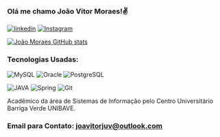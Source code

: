 
### Olá me chamo João Vitor Moraes!✌️

[![linkedin](https://img.shields.io/badge/LinkedIn-0077B5?style=for-the-badge&logo=linkedin&logoColor=white)](https://www.linkedin.com/in/jo%C3%A3o-vitor-moraes-da-silva-524911207)
[![Instagram](https://img.shields.io/badge/Instagram-E4405F?style=for-the-badge&logo=instagram&logoColor=white)](https://www.instagram.com/invites/contact/?i=yfnxm8kfpxqb&utm_content=2qg18ii)

[![João Moraes GitHub stats](https://github-readme-stats.vercel.app/api?username=JohnnyBravo1644&hide=issues&theme=synthwave&count_private=true&show_icons=true&count_contribs=true)](https://github.com/anuraghazra/github-readme-stats)

### Tecnologias Usadas:

![MySQL](https://img.shields.io/badge/MySQL-00000F?style=for-the-badge&logo=mysql&logoColor=white)
![Oracle](https://img.shields.io/badge/Oracle-F80000?style=for-the-badge&logo=Oracle&logoColor=white)
![PostgreSQL](https://img.shields.io/badge/PostgreSQL-316192?style=for-the-badge&logo=postgresql&logoColor=white)

![JAVA](https://img.shields.io/badge/Java-ED8B00?style=for-the-badge&logo=java&logoColor=white)
![Spring](	https://img.shields.io/badge/Spring-6DB33F?style=for-the-badge&logo=spring&logoColor=white)
![Git](	https://img.shields.io/badge/GIT-E44C30?style=for-the-badge&logo=git&logoColor=white)


Acadêmico da área de Sistemas de Informação pelo Centro Universitário Barriga Verde UNIBAVE.

### Email para Contato: joavitorjuv@outlook.com
